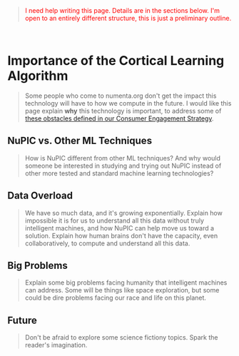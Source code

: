 
&nbsp;

<blockquote style="color:red">I need help writing this page. Details are in the sections below. I'm open to an entirely different structure, this is just a preliminary outline.</blockquote>
<br/>

# Importance of the Cortical Learning Algorithm

> Some people who come to numenta.org don't get the impact this technology will have to how we compute in the future. I would like this page explain **why** this technology is important, to address some of [these obstacles defined in our Consumer Engagement Strategy](https://github.com/numenta/nupic/wiki/NuPIC-Consumer-Engagement-Strategy#watcher--builder-obstacles).

## NuPIC vs. Other ML Techniques

> How is NuPIC different from other ML techniques? And why would someone be interested in studying and trying out NuPIC instead of other more tested and standard machine learning technologies?

## Data Overload

> We have so much data, and it's growing exponentially. Explain how impossible it is for us to understand all this data without truly intelligent machines, and how NuPIC can help move us toward a solution. Explain how human brains don't have the capacity, even collaboratively, to compute and understand all this data.

## Big Problems

> Explain some big problems facing humanity that intelligent machines can address. Some will be things like space exploration, but some could be dire problems facing our race and life on this planet.

## Future

> Don't be afraid to explore some science fictiony topics. Spark the reader's imagination. 
